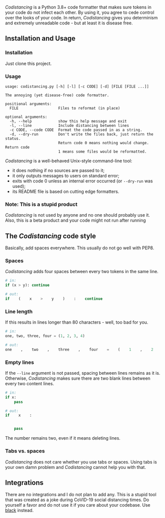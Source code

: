 _Codistancing_ is a Python 3.8+ code formatter that makes sure tokens in your
code do not infect each other. By using it, you agree to cede control over the
looks of your code. In return, _Codistancing_ gives you determinism and
extremely unreadable code - but at least it is disease free.

## Installation and Usage

### Installation
Just clone this project.

### Usage
```
usage: codistancing.py [-h] [-l] [-c CODE] [-d] [FILE [FILE ...]]

The annoying (yet disease-free) code formatter.

positional arguments:
  FILE                  Files to reformat (in place)

optional arguments:
  -h, --help            show this help message and exit
  -l, --line            Include distancing between lines
  -c CODE, --code CODE  Format the code passed in as a string.
  -d, --dry-run         Don't write the files back, just return the status.
                        Return code 0 means nothing would change. Return code
                        1 means some files would be reformatted.
```

_Codistancing_ is a well-behaved Unix-style command-line tool:

- it does nothing if no sources are passed to it;
- it only outputs messages to users on standard error;
- exits with code 0 unless an internal error occurred (or `--dry-run` was used);
- its README file is based on cutting edge formatters.

### Note: This is a stupid product
_Codistancing_ is not used by anyone and no one should probably use it. Also, 
this is a beta product and your code might not run after running


## The _Codistancing_ code style
Basically, add spaces everywhere. This usually do not go well with PEP8.

### Spaces
_Codistancing_ adds four spaces between every two tokens in the same line.
```python
# in:
if (x > y): continue

# out:
if    (    x    >    y    )    :    continue
``` 

### Line length
If this results in lines longer than 80 characters - well, too bad for you.
```python
# in:
one, two, three, four = (1, 2, 3, 4)

# out:
one    ,    two    ,    three    ,    four    =    (    1    ,    2    ,    3    ,    4    )
```

### Empty lines
If the `--line` argument is not passed, spacing between lines remains as it is.
Otherwise, _Codistancing_ makes sure there are two blank lines between every two
content lines.
```python
# in:
if x:
    pass

# out:
if    x    :


    pass

```
The number remains two, even if it means deleting lines.


### Tabs vs. spaces
_Codistancing_ does not care whether you use tabs or spaces. Using tabs is your
own damn problem and _Codistancing_ cannot help you with that.


## Integrations
There are no integrations and I do not plan to add any. This is a stupid tool 
that was created as a joke during CoVID-19 social distancing times. Do yourself
a favor and do not use it if you care about your codebase. Use
[black](https://black.readthedocs.io/en/stable/) instead. 
